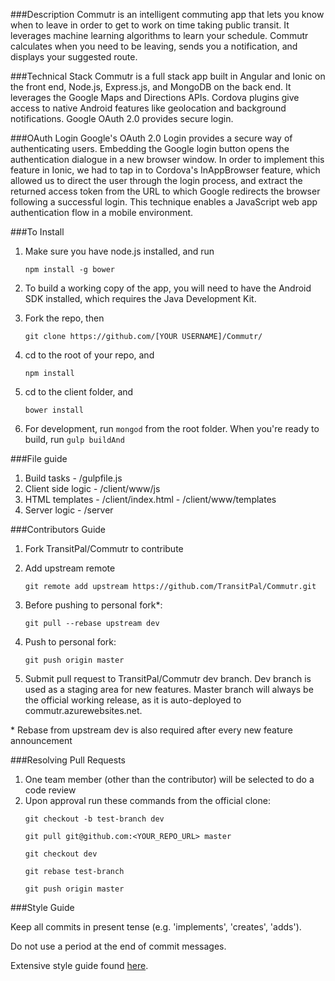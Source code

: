 
###Description
  Commutr is an intelligent commuting app that lets you know when to leave in order to get to work on time taking public transit. It leverages machine learning algorithms to learn your schedule. Commutr calculates when you need to be leaving, sends you a notification, and displays your suggested route.

###Technical Stack
  Commutr is a full stack app built in Angular and Ionic on the front end, Node.js, Express.js, and MongoDB on the back end. It leverages the Google Maps and Directions APIs. Cordova plugins give access to native Android features like geolocation and background notifications. Google OAuth 2.0 provides secure login.


###OAuth Login
  Google's OAuth 2.0 Login provides a secure way of authenticating users. Embedding the Google login button opens the authentication dialogue in a new browser window. In order to implement this feature in Ionic, we had to tap in to Cordova's InAppBrowser feature, which allowed us to direct the user through the login process, and extract the returned access token from the URL to which Google redirects the browser following a successful login. This technique enables a JavaScript web app authentication flow in a mobile environment.

###To Install
1. Make sure you have node.js installed, and run 
   ```
   npm install -g bower
   ```
2. To build a working copy of the app, you will need to have the Android SDK installed,
which requires the Java Development Kit.

3. Fork the repo, then 
   ```
   git clone https://github.com/[YOUR USERNAME]/Commutr/
   ```
4. cd to the root of your repo, and 
   ```
   npm install
   ```
5. cd to the client folder, and 
   ```
   bower install
   ```
6. For development, run ```mongod``` from the root folder.
When you're ready to build, run ```gulp buildAnd```

###File guide
1. Build tasks - /gulpfile.js
2. Client side logic - /client/www/js
3. HTML templates - /client/index.html
                 - /client/www/templates
4. Server logic - /server

###Contributors Guide

1. Fork TransitPal/Commutr to contribute
2. Add upstream remote
    ```
    git remote add upstream https://github.com/TransitPal/Commutr.git
    ```

3. Before pushing to personal fork*:
    ```
    git pull --rebase upstream dev
    ```

4. Push to personal fork:
    ```
    git push origin master
    ```

5. Submit pull request to TransitPal/Commutr dev branch.  Dev branch is used as a staging area for new features. Master branch will always be the official working release, as it is auto-deployed to commutr.azurewebsites.net.


\* Rebase from upstream dev is also required after every new feature announcement


###Resolving Pull Requests

1. One team member (other than the contributor) will be selected to do a code review
2. Upon approval run these commands from the official clone:
    ```
    git checkout -b test-branch dev

    git pull git@github.com:<YOUR_REPO_URL> master

    git checkout dev

    git rebase test-branch
    
    git push origin master
    ```


###Style Guide

Keep all commits in present tense (e.g. 'implements', 'creates', 'adds').

Do not use a period at the end of commit messages.

Extensive style guide found [here](https://github.com/hackreactor/curriculum/wiki/Style-Guide).
